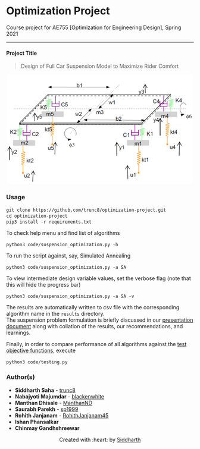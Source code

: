 # Optimization Project
Course project for AE755 [Optimization for Engineering Design], Spring 2021

---

#### Project Title
> Design of Full Car Suspension Model to Maximize Rider Comfort

<img src="assets/system-image.png" width="500" alt="System Image" title="System Image">

### Usage
```
git clone https://github.com/trunc8/optimization-project.git
cd optimization-project
pip3 install -r requirements.txt
```

To check help menu and find list of algorithms
```
python3 code/suspension_optimization.py -h
```

To run the script against, say, Simulated Annealing
```
python3 code/suspension_optimization.py -a SA
```

To view intermediate design variable values, set the verbose flag (note that this will hide the progress bar)
```
python3 code/suspension_optimization.py -a SA -v
```

The results are automatically written to csv file with the corresponding algorithm name in the `results` directory.  
The suspension problem formulation is briefly discussed in our [presentation document](Presentation.pdf) along with collation of the results, our recommendations, and learnings.


Finally, in order to compare performance of all algorithms against the [test objective functions](code/test_objectives.py), execute
```
python3 code/testing.py
```

### Author(s)

* **Siddharth Saha** - [trunc8](https://github.com/trunc8)
* **Nabajyoti Majumdar** - [blackenwhite](https://github.com/blackenwhite)
* **Manthan Dhisale** - [ManthanND](https://github.com/ManthanND)
* **Saurabh Parekh** - [sp1999](https://github.com/sp1999)
* **Rohith Janjanam** - [RohithJanjanam45](https://github.com/RohithJanjanam45)
* **Ishan Phansalkar**
* **Chinmay Gandhshreewar**

<p align='center'>Created with :heart: by <a href="https://www.linkedin.com/in/sahasiddharth611/">Siddharth</a></p>